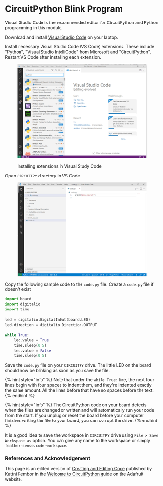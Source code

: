 # CircuitPython Blink Program

Visual Studio Code is the recommended editor for CircuitPython and Python programming in this module.&#x20;

Download and install [Visual Studio Code](https://code.visualstudio.com/) on your laptop.

Install necessary Visual Studio Code (VS Code) extensions. These include "Python", "Visual Studio IntelliCode" from Microsoft and "CircuitPython". Restart VS Code after installing each extension.

<figure><img src="../../.gitbook/assets/image (1) (1).png" alt=""><figcaption><p>Installing extensions in Visual Study Code </p></figcaption></figure>

Open `CIRCUITPY` directory in VS Code

<figure><img src="../../.gitbook/assets/image (2) (1).png" alt=""><figcaption></figcaption></figure>

Copy the following sample code to the `code.py` file. Create a `code.py` file if doesn't exist

```python
import board
import digitalio
import time

led = digitalio.DigitalInOut(board.LED)
led.direction = digitalio.Direction.OUTPUT

while True:
    led.value = True
    time.sleep(0.5)
    led.value = False
    time.sleep(0.5)
```

Save the `code.py` file on your `CIRCUITPY` drive. The little LED on the board should now be blinking as soon as you save the file.

{% hint style="info" %}
Note that under the `while True:` line, the next four lines begin with four spaces to indent them, and they're indented exactly the same amount. All the lines before that have no spaces before the text.
{% endhint %}

{% hint style="info" %}
The CircuitPython code on your board detects when the files are changed or written and will automatically run your code from the start. If you unplug or reset the board before your computer finishes writing the file to your board, you can corrupt the drive.
{% endhint %}

It is a good idea to save the workspace in `CIRCUITPY` drive using `File > Save Workspace as` option. You can give any name to the workspace or simply `feather-sense.code-workspace`.

### References and Acknowledgement

This page is an edited version of [Creating and Editing Code](https://learn.adafruit.com/welcome-to-circuitpython/creating-and-editing-code) published by Kattni Rembor in the [Welcome to CircuitPython](https://learn.adafruit.com/welcome-to-circuitpython/overview) guide on the Adafruit website.
